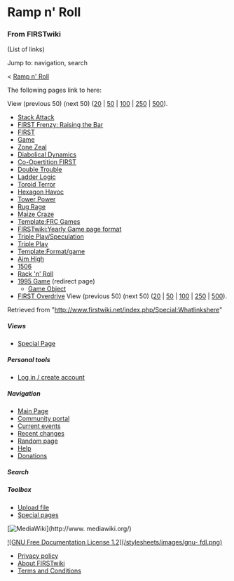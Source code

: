 # Ramp n' Roll

### From FIRSTwiki

(List of links)

Jump to: navigation, search

&lt; [Ramp n' Roll](/index.php?title=Ramp_n%27_Roll&redirect=no "Ramp n' Roll"
)  

The following pages link to here:

View (previous 50) (next 50)
([20](/index.php?title=Special:Whatlinkshere/Ramp_n%27_Roll&limit=20&from=0
"Special:Whatlinkshere/Ramp n' Roll" ) |
[50](/index.php?title=Special:Whatlinkshere/Ramp_n%27_Roll&limit=50&from=0
"Special:Whatlinkshere/Ramp n' Roll" ) |
[100](/index.php?title=Special:Whatlinkshere/Ramp_n%27_Roll&limit=100&from=0
"Special:Whatlinkshere/Ramp n' Roll" ) |
[250](/index.php?title=Special:Whatlinkshere/Ramp_n%27_Roll&limit=250&from=0
"Special:Whatlinkshere/Ramp n' Roll" ) |
[500](/index.php?title=Special:Whatlinkshere/Ramp_n%27_Roll&limit=500&from=0
"Special:Whatlinkshere/Ramp n' Roll" )).

  * [Stack Attack](/index.php/Stack_Attack "Stack Attack" )
  * [FIRST Frenzy: Raising the Bar](/index.php/FIRST_Frenzy:_Raising_the_Bar "FIRST Frenzy: Raising the Bar" )
  * [FIRST](/index.php/FIRST "FIRST" )
  * [Game](/index.php/Game "Game" )
  * [Zone Zeal](/index.php/Zone_Zeal "Zone Zeal" )
  * [Diabolical Dynamics](/index.php/Diabolical_Dynamics "Diabolical Dynamics" )
  * [Co-Opertition FIRST](/index.php/Co-Opertition_FIRST "Co-Opertition FIRST" )
  * [Double Trouble](/index.php/Double_Trouble "Double Trouble" )
  * [Ladder Logic](/index.php/Ladder_Logic "Ladder Logic" )
  * [Toroid Terror](/index.php/Toroid_Terror "Toroid Terror" )
  * [Hexagon Havoc](/index.php/Hexagon_Havoc "Hexagon Havoc" )
  * [Tower Power](/index.php/Tower_Power "Tower Power" )
  * [Rug Rage](/index.php/Rug_Rage "Rug Rage" )
  * [Maize Craze](/index.php/Maize_Craze "Maize Craze" )
  * [Template:FRC Games](/index.php/Template:FRC_Games "Template:FRC Games" )
  * [FIRSTwiki:Yearly Game page format](/index.php/FIRSTwiki:Yearly_Game_page_format "FIRSTwiki:Yearly Game page format" )
  * [Triple Play/Speculation](/index.php/Triple_Play/Speculation "Triple Play/Speculation" )
  * [Triple Play](/index.php/Triple_Play "Triple Play" )
  * [Template:Format/game](/index.php/Template:Format/game "Template:Format/game" )
  * [Aim High](/index.php/Aim_High "Aim High" )
  * [1506](/index.php/1506 "1506" )
  * [Rack 'n' Roll](/index.php/Rack_%27n%27_Roll "Rack 'n' Roll" )
  * [1995 Game](/index.php?title=1995_Game&redirect=no "1995 Game" ) (redirect page) 
    * [Game Object](/index.php/Game_Object "Game Object" )
  * [FIRST Overdrive](/index.php/FIRST_Overdrive "FIRST Overdrive" )
View (previous 50) (next 50)
([20](/index.php?title=Special:Whatlinkshere/Ramp_n%27_Roll&limit=20&from=0
"Special:Whatlinkshere/Ramp n' Roll" ) |
[50](/index.php?title=Special:Whatlinkshere/Ramp_n%27_Roll&limit=50&from=0
"Special:Whatlinkshere/Ramp n' Roll" ) |
[100](/index.php?title=Special:Whatlinkshere/Ramp_n%27_Roll&limit=100&from=0
"Special:Whatlinkshere/Ramp n' Roll" ) |
[250](/index.php?title=Special:Whatlinkshere/Ramp_n%27_Roll&limit=250&from=0
"Special:Whatlinkshere/Ramp n' Roll" ) |
[500](/index.php?title=Special:Whatlinkshere/Ramp_n%27_Roll&limit=500&from=0
"Special:Whatlinkshere/Ramp n' Roll" )).

Retrieved from "<http://www.firstwiki.net/index.php/Special:Whatlinkshere>"

##### Views

  * [Special Page](/index.php/Special:Whatlinkshere/Ramp_n%27_Roll)

##### Personal tools

  * [Log in / create account](/index.php?title=Special:Userlogin&returnto=Special:Whatlinkshere)

[](/index.php/Main_Page "Main Page" )

##### Navigation

  * [Main Page](/index.php/Main_Page)
  * [Community portal](/index.php/FIRSTwiki:Community_portal)
  * [Current events](/index.php/Current_events)
  * [Recent changes](/index.php/Special:Recentchanges)
  * [Random page](/index.php/Special:Random)
  * [Help](/index.php/Help:Contents)
  * [Donations](/index.php/FIRSTwiki:Site_support)

##### Search



##### Toolbox

  * [Upload file](/index.php/Special:Upload)
  * [Special pages](/index.php/Special:Specialpages)

[![MediaWiki](/skins/common/images/poweredby_mediawiki_88x31.png)](http://www.
mediawiki.org/)

[![GNU Free Documentation License 1.2](/stylesheets/images/gnu-
fdl.png)](http://www.gnu.org/copyleft/fdl.html)

  * [Privacy policy](/index.php/FIRSTwiki:Privacy_policy "FIRSTwiki:Privacy policy" )
  * [About FIRSTwiki](/index.php/FIRSTwiki:About "FIRSTwiki:About" )
  * [Terms and Conditions](/index.php/FIRSTwiki:Terms_and_conditions "FIRSTwiki:Terms and conditions" )

